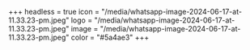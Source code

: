 +++
headless = true
icon = "/media/whatsapp-image-2024-06-17-at-11.33.23-pm.jpeg"
logo = "/media/whatsapp-image-2024-06-17-at-11.33.23-pm.jpeg"
image = "/media/whatsapp-image-2024-06-17-at-11.33.23-pm.jpeg"
color = "#5a4ae3"
+++
